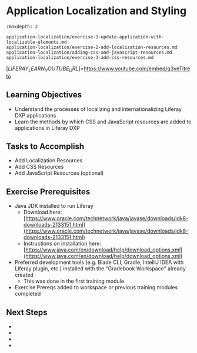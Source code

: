 # Application Localization and Styling

```{toctree}
:maxdepth: 2

application-localization/exercise-1-update-application-with-localizable-elements.md
application-localization/exercise-2-add-localization-resources.md
application-localization/adding-css-and-javascript-resources.md
application-localization/exercise-3-add-css-resources.md
```

[$LIFERAY_LEARN_YOUTUBE_URL$]=https://www.youtube.com/embed/q3veTitreto

## Learning Objectives

* Understand the processes of localizing and internationalizing Liferay DXP applications
* Learn the methods by which CSS and JavaScript resources are added to applications in Liferay DXP

## Tasks to Accomplish

* Add Localization Resources
* Add CSS Resources
* Add JavaScript Resources (optional)

## Exercise Prerequisites

* Java JDK installed to run Liferay
    - Download here: [https://www.oracle.com/technetwork/java/javase/downloads/jdk8-downloads-2133151.html](https://www.oracle.com/technetwork/java/javase/downloads/jdk8-downloads-2133151.html)
    - Instructions on installation here: [https://www.java.com/en/download/help/download_options.xml](https://www.java.com/en/download/help/download_options.xml)
* Preferred development tools (e.g. Blade CLI, Gradle, IntelliJ IDEA with Liferay plugin, etc.) installed with the "Gradebook Workspace" already created
	- This was done in the first training module
* Exercise Prereqs added to workspace or previous training modules completed

## Next Steps

* [](./application-localization/exercise-1-update-application-with-localizable-elements.md) 
* [](./application-localization/exercise-2-add-localization-resources.md) 
* [](./application-localization/adding-css-and-javascript-resources.md) 
* [](./application-localization/exercise-3-add-css-resources.md) 